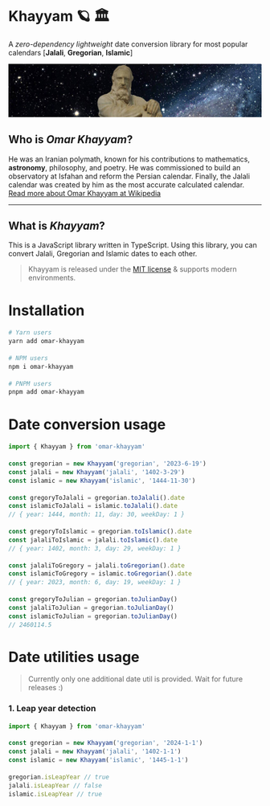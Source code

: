 # Khayyam 🪐 🏛

A _zero-dependency_ _lightweight_ date conversion library for most popular calendars [**Jalali**, **Gregorian**, **Islamic**]

![omar-khayyam](docs/omar-khayyam.jpg)

## Who is _**Omar Khayyam**_?

He was an Iranian polymath, known for his contributions to mathematics, **astronomy**, philosophy, and poetry.
He was commissioned to build an observatory at Isfahan and reform the Persian calendar. Finally, the Jalali calendar was created by him as the most accurate calculated calendar.
[Read more about Omar Khayyam at Wikipedia](https://en.wikipedia.org/wiki/Omar_Khayyam)

---

## What is _**Khayyam**_?

This is a JavaScript library written in TypeScript. Using this library, you can convert Jalali, Gregorian and Islamic dates to each other.

> Khayyam is released under the [MIT license](https://github.com/zoom-studio/omar-khayyam/blob/main/LICENSE) & supports modern environments.

# Installation

```bash
# Yarn users
yarn add omar-khayyam

# NPM users
npm i omar-khayyam

# PNPM users
pnpm add omar-khayyam
```

# Date conversion usage

```js
import { Khayyam } from 'omar-khayyam'

const gregorian = new Khayyam('gregorian', '2023-6-19')
const jalali = new Khayyam('jalali', '1402-3-29')
const islamic = new Khayyam('islamic', '1444-11-30')

const gregoryToJalali = gregorian.toJalali().date
const islamicToJalali = islamic.toJalali().date
// { year: 1444, month: 11, day: 30, weekDay: 1 }

const gregoryToIslamic = gregorian.toIslamic().date
const jalaliToIslamic = jalali.toIslamic().date
// { year: 1402, month: 3, day: 29, weekDay: 1 }

const jalaliToGregory = jalali.toGregorian().date
const islamicToGregory = islamic.toGregorian().date
// { year: 2023, month: 6, day: 19, weekDay: 1 }

const gregoryToJulian = gregorian.toJulianDay()
const jalaliToJulian = gregorian.toJulianDay()
const islamicToJulian = gregorian.toJulianDay()
// 2460114.5
```

# Date utilities usage
> Currently only one additional date util is provided. Wait for future releases :)

### 1. Leap year detection
```js
import { Khayyam } from 'omar-khayyam'

const gregorian = new Khayyam('gregorian', '2024-1-1')
const jalali = new Khayyam('jalali', '1402-1-1')
const islamic = new Khayyam('islamic', '1445-1-1')

gregorian.isLeapYear // true
jalali.isLeapYear // false
islamic.isLeapYear // true
```
